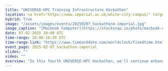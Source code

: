 ```yaml
---
title: "UNIVERSE-HPC Training Infrastructure Hackathon"
location: <a href="https://www.imperial.ac.uk/white-city-campus/" target="_blank" rel="noopener noreferer">White City Campus</a>, Imperial College London and Online
hybrid: True
image: "/assets/images/events/20250207_hackathon4-imperial.jpg"
image_caption: "[Macbook Computer](https://stocksnap.io/photo/macbook-computer-6UHHE19YG7)" by [Negative Space](https://stocksnap.io/author/4440) is marked with [CC0 1.0](https://creativecommons.org/publicdomain/zero/1.0/?ref=openverse).
date: 07-02-2025 10:00 UTC
time-range: 10:00-16:30 UTC
time-range-link: "https://www.timeanddate.com/worldclock/fixedtime.html?msg=UNIVERSE-HPC+Hackathon&iso=20250207T10&p1=%3A&ah=6"
event_page: 2025-02-07_hackathon-imperial
slides: ""
video: ""
overview: "In this fourth UNIVERSE-HPC Hackathon, we'll continue enhancing the content and infrastructure of the training materials we have developed, with a focus on interoperability and accessibility. This will be a great opportunity to network with people interested in training for RSEs, contribute to [training materials](https://train.oxrse.uk/material) and learn about Gutenberg, our training platform!<br/><a href=\"https://www.universe-hpc.ac.uk/events/code-of-conduct\" target=\"_blank\">Event code of conduct</a>"
---
```

